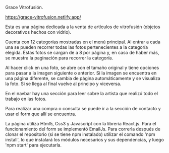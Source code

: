 Grace Vitrofusión.

https://grace-vitrofusion.netlify.app/

Esta es una página dedicada a la venta de artículos de vitrofusión (objetos decorativos hechos con vidrio).

Cuenta con 12 categorías mostradas en el menú principal. Al entrar a cada una se pueden recorrer todas las fotos pertenecientes a la categoría elegida. Estas fotos se cargan de a 8 por página y, en caso de haber más, se muestra la paginación para recorrer la categoría.

Al hacer click en una foto, se abre con el tamaño original y tiene opciones para pasar a la imagen siguiente o anterior. Si la imagen se encuentra en una página diferente, se cambia de página automáticamente y se visualiza la foto. Si se llega al final vuelve al principo y viceversa.

En el navbar hay una sección para leer sobre la artista que realizó todo el trabajo en las fotos.

Para realizar una compra o consulta se puede ir a la sección de contacto y usar el form que allí se encuentra.

La página utiliza Html5, Css3 y Javascript con la librería React.js. Para el funcionamiento del form se implementó EmailJs.
Para correrla después de clonar el repositorio (si se tiene npm instalado) utilizar el comando 'npm install', lo que instalará los módulos necesarios y sus dependencias, y luego 'npm start' para ejecutarla.
